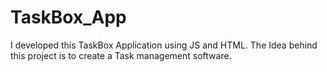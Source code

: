 # TaskBox_App
I developed this TaskBox Application using JS and HTML. The Idea behind this project is to create a Task management software.
